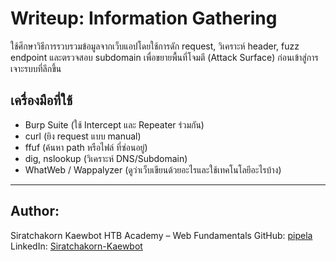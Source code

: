 # Writeup: Information Gathering
ใช้ศึกษาวิธีการรวบรวมข้อมูลจากเว็บแอปโดยใช้การดัก request, วิเคราะห์ header, fuzz endpoint และตรวจสอบ subdomain เพื่อขยายพื้นที่โจมตี (Attack Surface) ก่อนเข้าสู่การเจาะรบบที่ลึกขึ้น

## เครื่องมือที่ใช้
- Burp Suite (ใช้ Intercept และ Repeater ร่วมกัน)
- curl (ยิง request แบบ manual)
- ffuf (ค้นหา path หรือไฟล์ ที่ซ่อนอยู่)
- dig, nslookup (วิเคราะห์ DNS/Subdomain)
- WhatWeb / Wappalyzer (ดูว่าเว็บเขียนด้วยอะไรและใช้เทคโนโลยีอะไรบ้าง)

---
## Author:
Siratchakorn Kaewbot
HTB Academy – Web Fundamentals
GitHub: [pipela](https://github.com/pipela)
LinkedIn: [Siratchakorn-Kaewbot](https://linkedin.com/in/siratchakorn-kaewbot-677a4516b)
